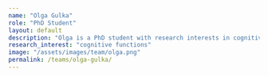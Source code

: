 ```yaml
---
name: "Olga Gulka"
role: "PhD Student"
layout: default
description: "Olga is a PhD student with research interests in cognitive functions, including memory and attention, using eye tracking and fMRI methods."
research_interest: "cognitive functions"
image: "/assets/images/team/olga.png"
permalink: /teams/olga-gulka/
---
```

